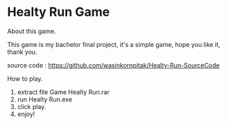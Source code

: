 # Healty Run Game

About this game.

This game is my bachelor final project, it's a simple game, hope you like it, thank you.

source code : https://github.com/wasinkornpitak/Healty-Run-SourceCode

How to play.
1. extract file Game Healty Run.rar
2. run Healty Run.exe
4. click play.
3. enjoy!
